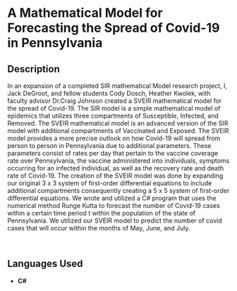 <h1>A Mathematical Model for Forecasting the Spread of Covid-19 in Pennsylvania</h1>

<h2>Description</h2>

In an expansion of a completed SIR mathematical Model research project, I, Jack DeGroot, and fellow students Cody Dosch, Heather Kwolek, with faculty advisor Dr.Craig Johnson created a SVEIR mathematical model for the spread of Covid-19. The SIR model is a simple mathematical model of epidemics that utilizes three compartments of Susceptible, Infected, and Removed. The SVEIR mathematical model is an advanced version of the SIR model with additional compartments of Vaccinated and Exposed. The SVEIR model provides a more precise outlook on how Covid-19 will spread from person to person in Pennsylvania due to additional parameters. These parameters consist of rates per day that pertain to the vaccine coverage rate over Pennsylvania, the vaccine administered into individuals, symptoms occurring for an infected individual, as well as the recovery rate and death rate of Covid-19. The creation of the SVEIR model was done by expanding our original 3 x 3 system of first-order differential equations to include additional compartments consequently creating a 5 x 5 system of first-order differential equations. We wrote and utilized a C# program that uses the numerical method Runge Kutta to forecast the number of Covid-19 cases within a certain time period t within the population of the state of Pennsylvania. We utilized our SVEIR model to predict the number of covid cases that will occur within the months of May, June, and July. 

<br />

<h2>Languages Used</h2>

- <b>C#</b> 
